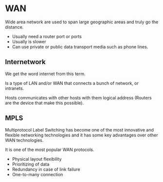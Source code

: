 # WAN

Wide area network are used to span large geographic areas and truly go the distance.

- Usually need a router port or ports
- Usually is slower
- Can use private or public data transport media such as phone lines.



## **Internetwork**

We get the word internet from this term.

Is a type of LAN and/or WAN that connects a bunch of network, or intranets.

Hosts communicates with other hosts with them logical address (Routers are the device that make this possible).



## MPLS

Multiprotocol Label Switching has become one of the most innovative and flexible networking technologies and it has some key advantages over other WAN technologies.

It is one of the most popular WAN protocols.

- Physical layout flexibility
- Prioritizing of data
- Redundancy in case of link failure
- One-to-many connection
